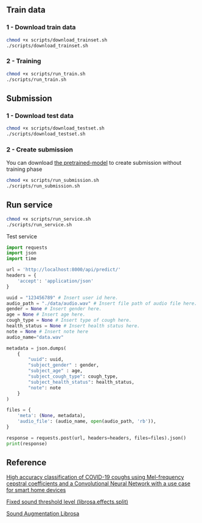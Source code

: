
## Train data
### 1 - Download train data
```bash
chmod +x scripts/download_trainset.sh
./scripts/download_trainset.sh
```

### 2 - Training
```bash
chmod +x scripts/run_train.sh
./scripts/run_train.sh
```

## Submission

### 1 - Download test data
```bash
chmod +x scripts/download_testset.sh
./scripts/download_testset.sh
```

### 2 - Create submission
You can download [the pretrained-model](https://drive.google.com/file/d/1EGq-fal8ty4n6HolOOgSKYhk3nraVM8_/view?usp=sharing) to create submission without training phase

```bash
chmod +x scripts/run_submission.sh
./scripts/run_submission.sh
```

## Run service
```bash
chmod +x scripts/run_service.sh
./scripts/run_service.sh
```
Test service
```python
import requests
import json
import time

url = 'http://localhost:8000/api/predict/'
headers = {
    'accept': 'application/json'
}

uuid = "123456789" # Insert user id here.
audio_path = "./data/audio.wav" # Insert file path of audio file here.
gender = None # Insert gender here.
age = None # Insert age here.
cough_type = None # Insert type of cough here.
health_status = None # Insert health status here.
note = None # Insert note here
audio_name="data.wav"

metadata = json.dumps(
    {
        "uuid": uuid,
        "subject_gender" : gender,
        "subject_age" : age,
        "subject_cough_type": cough_type,
        "subject_health_status": health_status,
        "note": note
    }
)

files = {
    'meta': (None, metadata),
    'audio_file': (audio_name, open(audio_path, 'rb')),
}

response = requests.post(url, headers=headers, files=files).json()
print(response)
```


## Reference
[High accuracy classification of COVID-19 coughs using Mel-frequency cepstral coefficients and a Convolutional Neural Network with a use case for smart home devices](https://www.researchsquare.com/article/rs-63796/v1.pdf?c=1598480611000)

[Fixed sound threshold level (librosa.effects.split)](https://mmchiou.gitbooks.io/ai_gc_methodology_2018_v1-private/content/zhong-wen-yu-yin-sentence-segmentation/acoustic-domain-sentence-segmentation/using-librosa-library.html)

[Sound Augmentation Librosa](https://www.kaggle.com/huseinzol05/sound-augmentation-librosa)